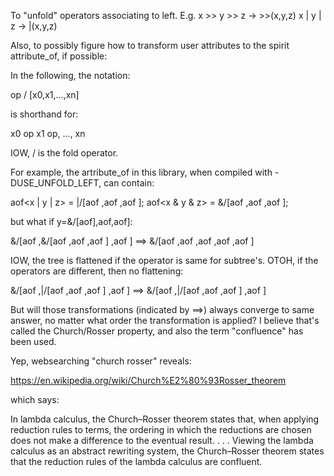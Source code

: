 To "unfold" operators associating to left.
E.g. x >> y >> z -> >>(x,y,z)
     x | y | z -> |(x,y,z)

Also, to possibly figure how to transform user attributes to the spirit attribute_of<parser>, if possible:

In the following, the notation:

  op / [x0,x1,...,xn]

is shorthand for:

  x0 op x1 op, ..., xn

IOW, / is the fold operator.

For example, the artribute_of in this library, when compiled with -DUSE_UNFOLD_LEFT, can contain:

  aof<x | y | z> =
  |/[aof<x>
    ,aof<y>
    ,aof<z>
    ];
  aof<x & y & z> =
  &/[aof<x>
    ,aof<y>
    ,aof<z>
    ];

but what if y=&/[aof<y0>],aof<y1>,aof<y2>]:

  &/[aof<x>
    ,&/[aof<y0>
       ,aof<y1>
       ,aof<y2>
       ]
    ,aof<z>
    ]
  ==>
  &/[aof<x>
    ,aof<y0>
    ,aof<y1>
    ,aof<y2>
    ,aof<z>
    ]

  IOW, the tree is flattened if the operator is same for subtree's.
  OTOH, if the operators are different, then no flattening:

  &/[aof<x>
    ,|/[aof<y0>
       ,aof<y1>
       ,aof<y2>
       ]
    ,aof<z>
    ]
  ==>
  &/[aof<x>
    ,|/[aof<y0>
       ,aof<y1>
       ,aof<y2>
       ]
    ,aof<z>
    ]

  But will those transformations (indicated by ==>) always converge to
  same answer, no matter what order the transformation is applied?  I
  believe that's called the Church/Rosser property, and also the term
  "confluence" has been used.

  Yep, websearching "church rosser" reveals:

https://en.wikipedia.org/wiki/Church%E2%80%93Rosser_theorem

  which says:

In lambda calculus, the Church–Rosser theorem states that, when
applying reduction rules to terms, the ordering in which the
reductions are chosen does not make a difference to the eventual
result.
.
.
.
Viewing the lambda calculus as an abstract rewriting system, the
Church–Rosser theorem states that the reduction rules of the lambda
calculus are confluent.
  
